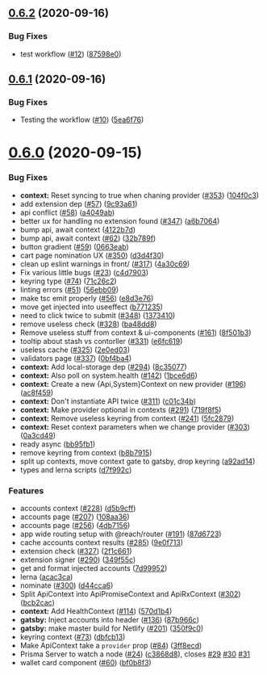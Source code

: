 ## [0.6.2](https://github.com/paritytech/substrate-js-utils/compare/0.6.1...0.6.2) (2020-09-16)


### Bug Fixes

* test workflow ([#12](https://github.com/paritytech/substrate-js-utils/issues/12)) ([87598e0](https://github.com/paritytech/substrate-js-utils/commit/87598e0cf46c2be6d122002b8d50930fa204c27f))



## [0.6.1](https://github.com/paritytech/substrate-js-utils/compare/0.6.0...0.6.1) (2020-09-16)


### Bug Fixes

* Testing the workflow ([#10](https://github.com/paritytech/substrate-js-utils/issues/10)) ([5ea6f76](https://github.com/paritytech/substrate-js-utils/commit/5ea6f76cf834ff8b81bad6a1384bf4b36f44225f))



# [0.6.0](https://github.com/paritytech/substrate-js-utils/compare/acac3ca010ae0c04b42070d35bde3cb2ee06a953...0.6.0) (2020-09-15)


### Bug Fixes

* **context:** Reset syncing to true when chaning provider ([#353](https://github.com/paritytech/substrate-js-utils/issues/353)) ([104f0c3](https://github.com/paritytech/substrate-js-utils/commit/104f0c342f088d7e29ae22f8762d6d50c7a029b9))
* add extension dep ([#57](https://github.com/paritytech/substrate-js-utils/issues/57)) ([9c93a61](https://github.com/paritytech/substrate-js-utils/commit/9c93a61a5ab4303a37c975f633a3be3f3145338e))
* api conflict ([#58](https://github.com/paritytech/substrate-js-utils/issues/58)) ([a4049ab](https://github.com/paritytech/substrate-js-utils/commit/a4049abd7fa98d4a454524c229f8fe87a8f8919b))
* better ux for handling no extension found ([#347](https://github.com/paritytech/substrate-js-utils/issues/347)) ([a6b7064](https://github.com/paritytech/substrate-js-utils/commit/a6b7064776e1d4d25996861915359fdb0682e4cd))
* bump api, await context ([4122b7d](https://github.com/paritytech/substrate-js-utils/commit/4122b7d91fa81fc2edb13c21bf39e0e041f0b90f))
* bump api, await context ([#62](https://github.com/paritytech/substrate-js-utils/issues/62)) ([32b789f](https://github.com/paritytech/substrate-js-utils/commit/32b789fa699c2f1a45fe1d78400068ecf700fcea))
* button gradient ([#59](https://github.com/paritytech/substrate-js-utils/issues/59)) ([0663eab](https://github.com/paritytech/substrate-js-utils/commit/0663eabcd2fdb7a0c3e81ebfee462b221d5b068f))
* cart page nomination UX ([#350](https://github.com/paritytech/substrate-js-utils/issues/350)) ([d3d4f30](https://github.com/paritytech/substrate-js-utils/commit/d3d4f30ba34bd27188f4503f220df1b94588f4ce))
* clean up eslint warnings in front/ ([#317](https://github.com/paritytech/substrate-js-utils/issues/317)) ([4a30c69](https://github.com/paritytech/substrate-js-utils/commit/4a30c69b4eb681cd64a65b0387132f17ed1bcd6b))
* Fix various little bugs ([#23](https://github.com/paritytech/substrate-js-utils/issues/23)) ([c4d7903](https://github.com/paritytech/substrate-js-utils/commit/c4d7903aa34dc919c801dd7ae3258dc2fdb32e25))
* keyring type ([#74](https://github.com/paritytech/substrate-js-utils/issues/74)) ([71c26c2](https://github.com/paritytech/substrate-js-utils/commit/71c26c2fd9e918f6f5d3dd4470feada303834b9a))
* linting errors ([#51](https://github.com/paritytech/substrate-js-utils/issues/51)) ([56ebb09](https://github.com/paritytech/substrate-js-utils/commit/56ebb09046c75bae6ce5f2b702350747958e0394))
* make tsc emit properly ([#56](https://github.com/paritytech/substrate-js-utils/issues/56)) ([e8d3e76](https://github.com/paritytech/substrate-js-utils/commit/e8d3e7631912cb3ae99e429ebb51353e0711cca7))
* move get injected into useeffect ([b771235](https://github.com/paritytech/substrate-js-utils/commit/b7712356d74e0c3beb8e379cc2a25be484196427))
* need to click twice to submit ([#348](https://github.com/paritytech/substrate-js-utils/issues/348)) ([1373410](https://github.com/paritytech/substrate-js-utils/commit/1373410c8d669c8330526bf50ea444a398f64034))
* remove useless check ([#328](https://github.com/paritytech/substrate-js-utils/issues/328)) ([ba48dd8](https://github.com/paritytech/substrate-js-utils/commit/ba48dd87f412db46df3050061997ad4b6aa27107))
* Remove useless stuff from context & ui-components ([#161](https://github.com/paritytech/substrate-js-utils/issues/161)) ([8f501b3](https://github.com/paritytech/substrate-js-utils/commit/8f501b3b4d3978e27d8600483ec037041280538b))
* tooltip about stash vs contorller ([#331](https://github.com/paritytech/substrate-js-utils/issues/331)) ([e6fc619](https://github.com/paritytech/substrate-js-utils/commit/e6fc6193fcf72dfe8155d383f19c4b25821f4317))
* useless cache ([#325](https://github.com/paritytech/substrate-js-utils/issues/325)) ([2e0ed03](https://github.com/paritytech/substrate-js-utils/commit/2e0ed030040cba455833de54310afcf969fe5074))
* validators page ([#337](https://github.com/paritytech/substrate-js-utils/issues/337)) ([0bf4ba4](https://github.com/paritytech/substrate-js-utils/commit/0bf4ba46ee98b6a1ba4a786e1c9d6015a5f2bde3))
* **context:** Add local-storage dep ([#294](https://github.com/paritytech/substrate-js-utils/issues/294)) ([8c35077](https://github.com/paritytech/substrate-js-utils/commit/8c35077d578e29adc927f8d60d2ac0cd09419327))
* **context:** Also poll on system.health ([#142](https://github.com/paritytech/substrate-js-utils/issues/142)) ([1bce6d6](https://github.com/paritytech/substrate-js-utils/commit/1bce6d611198df7aa5529c8de450a655b07db3e1))
* **context:** Create a new {Api,System}Context on new provider ([#196](https://github.com/paritytech/substrate-js-utils/issues/196)) ([ac8f459](https://github.com/paritytech/substrate-js-utils/commit/ac8f459080a30f8ea50b3b20e1ec9cba43694d63))
* **context:** Don't instantiate API twice ([#311](https://github.com/paritytech/substrate-js-utils/issues/311)) ([c01c34b](https://github.com/paritytech/substrate-js-utils/commit/c01c34b756171cd62fb13d9b63fe1dc7cc5ceb18))
* **context:** Make provider optional in contexts ([#291](https://github.com/paritytech/substrate-js-utils/issues/291)) ([719f8f5](https://github.com/paritytech/substrate-js-utils/commit/719f8f511b1a68cda09274a03ad02448202fdea3))
* **context:** Remove useless keyring from context ([#241](https://github.com/paritytech/substrate-js-utils/issues/241)) ([5fc2879](https://github.com/paritytech/substrate-js-utils/commit/5fc2879eeecacb9e65053023650f960d25b72acf))
* **context:** Reset context parameters when we change provider ([#303](https://github.com/paritytech/substrate-js-utils/issues/303)) ([0a3cd49](https://github.com/paritytech/substrate-js-utils/commit/0a3cd49289d4b1124847b46228a35b9a36632d54))
* ready async ([bb95fb1](https://github.com/paritytech/substrate-js-utils/commit/bb95fb1c1662e4acd91545381627c42b8b8b95ba))
* remove keyring from context ([b8b7915](https://github.com/paritytech/substrate-js-utils/commit/b8b7915a9ff3149e34b2ea192c6a1919a5f4a4c1))
* split up contexts, move context gate to gatsby, drop keyring ([a92ad14](https://github.com/paritytech/substrate-js-utils/commit/a92ad14567fb18726103f42ed56d8fad130f0842))
* types and lerna scripts ([d7f992c](https://github.com/paritytech/substrate-js-utils/commit/d7f992cf154c03e1c6028f5da6abd306978e7402))


### Features

* accounts context ([#228](https://github.com/paritytech/substrate-js-utils/issues/228)) ([d5b9cff](https://github.com/paritytech/substrate-js-utils/commit/d5b9cfffcbedc0ecd8f11bf78642bb4913d3c3b6))
* accounts page ([#207](https://github.com/paritytech/substrate-js-utils/issues/207)) ([108aa36](https://github.com/paritytech/substrate-js-utils/commit/108aa36e24d9ead9cc70b510e950db21567c9e9f))
* accounts page ([#256](https://github.com/paritytech/substrate-js-utils/issues/256)) ([4db7156](https://github.com/paritytech/substrate-js-utils/commit/4db7156cc7cf2dd5cfe792d30231db6bb0232701))
* app wide routing setup with @reach/router ([#191](https://github.com/paritytech/substrate-js-utils/issues/191)) ([87d6723](https://github.com/paritytech/substrate-js-utils/commit/87d672300f518ca10986bced20240face27c37f4))
* cache accounts context results ([#285](https://github.com/paritytech/substrate-js-utils/issues/285)) ([9e0f713](https://github.com/paritytech/substrate-js-utils/commit/9e0f71357813e267b80002d4f5b7d87ec3d0dcd5))
* extension check ([#327](https://github.com/paritytech/substrate-js-utils/issues/327)) ([2f1c661](https://github.com/paritytech/substrate-js-utils/commit/2f1c661273dd2cbc56d1f993b73d8efca4e00ac3))
* extension signer ([#290](https://github.com/paritytech/substrate-js-utils/issues/290)) ([349f55c](https://github.com/paritytech/substrate-js-utils/commit/349f55c669c9e1a495e1a1b3619968f0883f4ebd))
* get and format injected accounts ([7d99952](https://github.com/paritytech/substrate-js-utils/commit/7d999529473709c850bb04a405c290f3215830bc))
* lerna ([acac3ca](https://github.com/paritytech/substrate-js-utils/commit/acac3ca010ae0c04b42070d35bde3cb2ee06a953))
* nominate ([#300](https://github.com/paritytech/substrate-js-utils/issues/300)) ([d44cca6](https://github.com/paritytech/substrate-js-utils/commit/d44cca62b7e1ee5e121c53753d933069802ae936))
* Split ApiContext into ApiPromiseContext and ApiRxContext ([#302](https://github.com/paritytech/substrate-js-utils/issues/302)) ([bcb2cac](https://github.com/paritytech/substrate-js-utils/commit/bcb2cac5325b89097e8fa29bad2c044221f8f918))
* **context:** Add HealthContext ([#114](https://github.com/paritytech/substrate-js-utils/issues/114)) ([570d1b4](https://github.com/paritytech/substrate-js-utils/commit/570d1b447d79343c896a78ec9169de1ec89194bf))
* **gatsby:** Inject accounts into header ([#136](https://github.com/paritytech/substrate-js-utils/issues/136)) ([87b966c](https://github.com/paritytech/substrate-js-utils/commit/87b966c5698918a07e456ece42bbabdca0ba8bd7))
* **gatsby:** make master build for Netlify ([#201](https://github.com/paritytech/substrate-js-utils/issues/201)) ([350f9c0](https://github.com/paritytech/substrate-js-utils/commit/350f9c04ea9ac0414c43f902b00af0b3cb578c8e))
* keyring context ([#73](https://github.com/paritytech/substrate-js-utils/issues/73)) ([dbfcb13](https://github.com/paritytech/substrate-js-utils/commit/dbfcb13d19fb9746412eb915644839615e4d13c5))
* Make ApiContext take a `provider` prop ([#84](https://github.com/paritytech/substrate-js-utils/issues/84)) ([3ff8ecd](https://github.com/paritytech/substrate-js-utils/commit/3ff8ecdbe0608ad1257d823a7476c12df2b53bc4))
* Prisma Server to watch a node ([#24](https://github.com/paritytech/substrate-js-utils/issues/24)) ([c3868d8](https://github.com/paritytech/substrate-js-utils/commit/c3868d8157071eaa7e77ee1989aca09833536ae7)), closes [#29](https://github.com/paritytech/substrate-js-utils/issues/29) [#30](https://github.com/paritytech/substrate-js-utils/issues/30) [#31](https://github.com/paritytech/substrate-js-utils/issues/31)
* wallet card component ([#60](https://github.com/paritytech/substrate-js-utils/issues/60)) ([bf0b8f3](https://github.com/paritytech/substrate-js-utils/commit/bf0b8f30a62a24704937843d39da4c0846f68e70))



